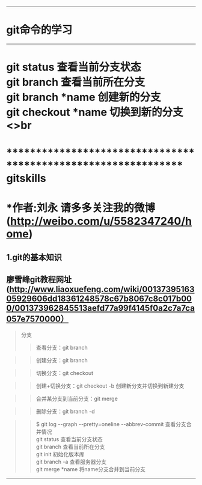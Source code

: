 
**************************************************************
git命令的学习
============================

----------------------------
git status 查看当前分支状态<br>
git branch 查看当前所在分支<br>
git branch *name 创建新的分支<br>
git checkout *name 切换到新的分支<>br
=======
************************************************************** gitskills
============================
*作者:刘永     请多多关注我的微博(http://weibo.com/u/5582347240/home)
============================
1.git的基本知识
----------------------------
廖雪峰git教程网址(http://www.liaoxuefeng.com/wiki/0013739516305929606dd18361248578c67b8067c8c017b000/001373962845513aefd77a99f4145f0a2c7a7ca057e7570000）
--
>分支
>>查看分支：git branch

>>创建分支：git branch <name>

>>切换分支：git checkout <name>

>>创建+切换分支：git checkout -b <name> 创建新分支并切换到新建分支

>>合并某分支到当前分支：git merge <name>

>>删除分支：git branch -d <name>

>>$ git log --graph --pretty=oneline --abbrev-commit 查看分支合并情况<br>
        git status 查看当前分支状态<br>
        git branch 查看当前所在分支<br>
        git init 初始化版本库<br>
        git branch -a 查看服务器分支<br>
        git merge *name 将name分支合并到当前分支<br>



**************************************************************

